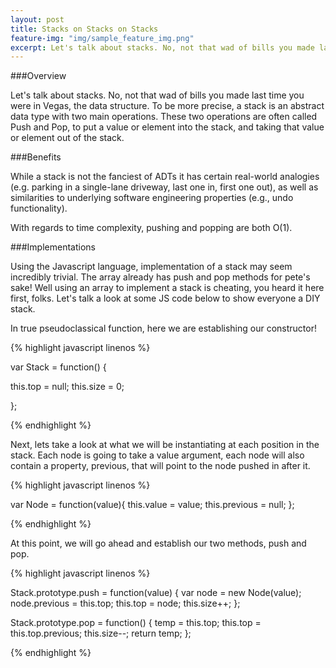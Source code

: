 ```yaml
---
layout: post
title: Stacks on Stacks on Stacks
feature-img: "img/sample_feature_img.png"
excerpt: Let's talk about stacks. No, not that wad of bills you made last time you were in Vegas, the data structure. To be more precise, a stack is an abstract data type with two main operations. These two operations are often called Push and Pop, to put a value or element into the stack, and taking that value or element out of the stack.
---
```


###Overview

Let's talk about stacks. No, not that wad of bills you made last time you were in Vegas, the data structure. To be more precise, a stack is an abstract data type with two main operations. These two operations are often called Push and Pop, to put a value or element into the stack, and taking that value or element out of the stack.

###Benefits

While a stack is not the fanciest of ADTs it has certain real-world analogies (e.g. parking in a single-lane driveway, last one in, first one out), as well as similarities to underlying software engineering properties (e.g., undo functionality).

With regards to time complexity, pushing and popping are both O(1). 

###Implementations

Using the Javascript language, implementation of a stack may seem incredibly trivial. The array already has push and pop methods for pete's sake! Well using an array to implement a stack is cheating, you heard it here first, folks. Let's talk a look at some JS code below to show everyone a DIY stack.

In true pseudoclassical function, here we are establishing our constructor!

{% highlight javascript linenos %}

var Stack = function() {

  this.top = null;
  this.size = 0;

};

{% endhighlight %}

Next, lets take a look at what we will be instantiating at each position in the stack. Each node is going to take a value argument, each node will also contain a property, previous, that will point to the node pushed in after it.

{% highlight javascript linenos %}

var Node = function(value){
  this.value = value;
  this.previous = null;
};

{% endhighlight %}

At this point, we will go ahead and establish our two methods, push and pop.

{% highlight javascript linenos %}

Stack.prototype.push = function(value) {
  var node = new Node(value);
  node.previous = this.top;
  this.top = node;
  this.size++;
};

Stack.prototype.pop = function() {
  temp = this.top;
  this.top = this.top.previous;
  this.size--;
  return temp;
};

{% endhighlight %}